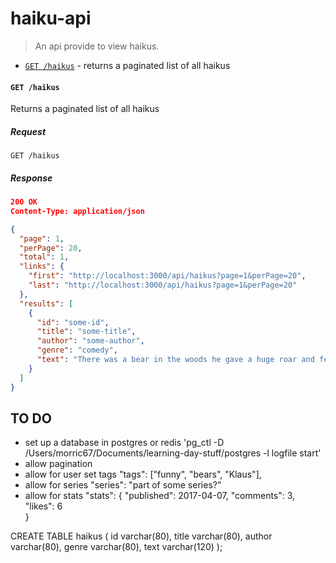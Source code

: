 # haiku-api

> An api provide to view haikus.

* [`GET /haikus`](#-get-haikus-) - returns a paginated list of all haikus

#### `GET /haikus`
Returns a paginated list of all haikus

##### Request
```HTTP
GET /haikus
```

##### Response
```JSON
200 OK
Content-Type: application/json

{
  "page": 1,
  "perPage": 20,
  "total": 1,
  "links": {
    "first": "http://localhost:3000/api/haikus?page=1&perPage=20",
    "last": "http://localhost:3000/api/haikus?page=1&perPage=20"
  },
  "results": [
    {
      "id": "some-id",
      "title": "some-title",
      "author": "some-author",
      "genre": "comedy",
      "text": "There was a bear in the woods he gave a huge roar and fell asleep"
    }
  ]
}

```

## TO DO

* set up a database in postgres or redis 'pg_ctl -D /Users/morric67/Documents/learning-day-stuff/postgres -l logfile start'
* allow pagination
* allow for user set tags "tags": ["funny", "bears", "Klaus"],
* allow for series "series": "part of some series?"
* allow for stats "stats": {
                              "published": 2017-04-07,
                              "comments": 3,
                              "likes": 6   
                           }

CREATE TABLE haikus (
    id            varchar(80),
    title         varchar(80),
    author        varchar(80),
    genre         varchar(80),
    text          varchar(120)
);
